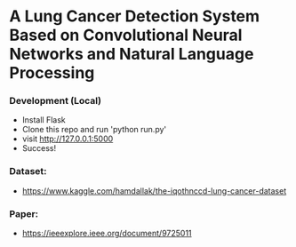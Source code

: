 # A Lung Cancer Detection System Based on Convolutional Neural Networks and Natural Language Processing

### Development (Local)
- Install Flask
- Clone this repo and run 'python run.py'
- visit http://127.0.0.1:5000
- Success!

### Dataset:
* https://www.kaggle.com/hamdallak/the-iqothnccd-lung-cancer-dataset

### Paper:
* https://ieeexplore.ieee.org/document/9725011
